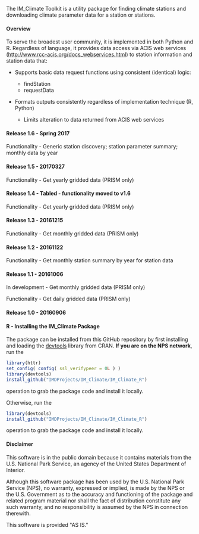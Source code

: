 The IM_Climate Toolkit is a utility package for finding climate stations and downloading climate parameter data for a station or stations.  

#### Overview ####

To serve the broadest user community, it is implemented in both Python and R. Regardless of language, it provides data access via ACIS web services (http://www.rcc-acis.org/docs_webservices.html) to station information and station data that:

+ Supports basic data request functions using consistent (identical) logic:

  * findStation
  * requestData

+ Formats outputs consistently regardless of implementation technique (R, Python)

  * Limits alteration to data returned from ACIS web services

#### Release 1.6 - Spring 2017 ####

Functionality - Generic station discovery; station parameter summary; monthly data by year

#### Release 1.5 - 20170327 ####

Functionality - Get yearly gridded data (PRISM only)
  
#### Release 1.4 - Tabled - functionality moved to v1.6 ####

Functionality - Get yearly gridded data (PRISM only)

#### Release 1.3 - 20161215 ####

Functionality - Get monthly gridded data (PRISM only)
  
#### Release 1.2 - 20161122 ####

Functionality - Get monthly station summary by year for station data
  
#### Release 1.1 - 20161006 ####

In development - Get monthly gridded data (PRISM only)

Functionality - Get daily gridded data (PRISM only)
  
#### Release 1.0 - 20160906 ####

#### R - Installing the IM_Climate Package ####

The package can be installed from this GitHub repository by first installing and loading the [devtools](https://github.com/hadley/devtools) library from CRAN. __If you are on the NPS network__, run the

```R
library(httr)
set_config( config( ssl_verifypeer = 0L ) )
library(devtools)
install_github("IMDProjects/IM_Climate/IM_Climate_R")
```
operation to grab the package code and install it locally. 


Otherwise, run the

```R
library(devtools)
install_github("IMDProjects/IM_Climate/IM_Climate_R")
```
operation to grab the package code and install it locally.

#### Disclaimer ####
This software is in the public domain because it contains materials from the U.S. National Park Service, an agency of the United States Department of Interior.

Although this software package has been used by the U.S. National Park Service (NPS), no warranty, expressed or implied, is made by the NPS or the U.S. Government as to the accuracy and functioning of the package and related program material nor shall the fact of distribution constitute any such warranty, and no responsibility is assumed by the NPS in connection therewith.

This software is provided "AS IS."
